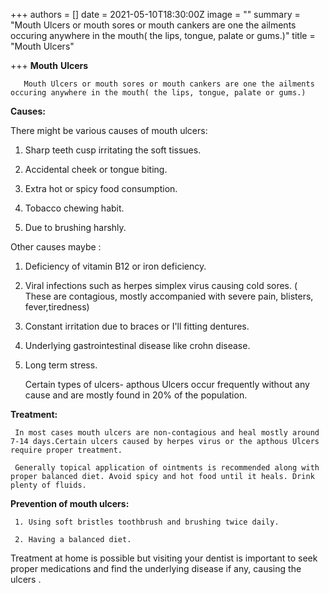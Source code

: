 +++
authors = []
date = 2021-05-10T18:30:00Z
image = ""
summary = "Mouth Ulcers or mouth sores or mouth cankers are one the ailments occuring anywhere in the mouth( the lips, tongue, palate or gums.)"
title = "Mouth Ulcers"

+++
**Mouth** **Ulcers**

       Mouth Ulcers or mouth sores or mouth cankers are one the ailments occuring anywhere in the mouth( the lips, tongue, palate or gums.)

 **Causes:**

 There might be various causes of mouth ulcers:

 1. Sharp teeth cusp irritating the soft tissues.

 2. Accidental cheek or tongue biting.

 3. Extra hot or spicy food consumption.

 5. Tobacco chewing habit.

 6. Due to brushing harshly.

Other causes maybe :

 1. Deficiency of vitamin B12 or iron deficiency.

 2. Viral infections such as herpes simplex virus causing cold sores. ( These are contagious, mostly accompanied with severe pain, blisters, fever,tiredness)

 3. Constant irritation due to braces or I'll fitting dentures.

 4. Underlying gastrointestinal disease like crohn disease.

 5. Long term stress.

     Certain types of ulcers- apthous Ulcers occur frequently without any cause and are mostly found in 20% of the population.

**Treatment:** 

     In most cases mouth ulcers are non-contagious and heal mostly around 7-14 days.Certain ulcers caused by herpes virus or the apthous Ulcers require proper treatment.

     Generally topical application of ointments is recommended along with proper balanced diet. Avoid spicy and hot food until it heals. Drink plenty of fluids.

 **Prevention of mouth ulcers:**

     1. Using soft bristles toothbrush and brushing twice daily.

     2. Having a balanced diet.

Treatment at home is possible but visiting your dentist is important to seek proper medications and find the underlying disease if any, causing the ulcers .